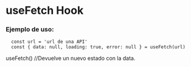 # useFetch Hook

### Ejemplo de uso:

```
  const url = 'url de una API'
  const { data: null, loading: true, error: null } = useFetch(url)
```

useFetch() //Devuelve un nuevo estado con la data.
